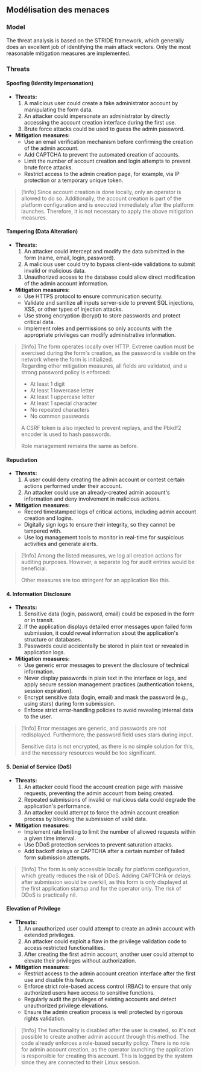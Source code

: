 ## Modélisation des menaces
### Model

The threat analysis is based on the STRIDE framework, which generally does an excellent job of identifying the main attack vectors. Only the most reasonable mitigation measures are implemented.

### Threats

#### **Spoofing (Identity Impersonation)**

- **Threats:**
    1. A malicious user could create a fake administrator account by manipulating the form data.
    2. An attacker could impersonate an administrator by directly accessing the account creation interface during the first use.
    3. Brute force attacks could be used to guess the admin password.
- **Mitigation measures:**
    - Use an email verification mechanism before confirming the creation of the admin account.
    - Add CAPTCHA to prevent the automated creation of accounts.
    - Limit the number of account creation and login attempts to prevent brute force attacks.
    - Restrict access to the admin creation page, for example, via IP protection or a temporary unique token.

> [!info] 
> Since account creation is done locally, only an operator is allowed to do so. Additionally, the account creation is part of the platform configuration and is executed immediately after the platform launches. Therefore, it is not necessary to apply the above mitigation measures.

#### **Tampering (Data Alteration)**

- **Threats:**
    1. An attacker could intercept and modify the data submitted in the form (name, email, login, password).
    2. A malicious user could try to bypass client-side validations to submit invalid or malicious data.
    3. Unauthorized access to the database could allow direct modification of the admin account information.
- **Mitigation measures:**
    - Use HTTPS protocol to ensure communication security.
    - Validate and sanitize all inputs server-side to prevent SQL injections, XSS, or other types of injection attacks.
    - Use strong encryption (bcrypt) to store passwords and protect critical data.
    - Implement roles and permissions so only accounts with the appropriate privileges can modify administrative information.

> [!info] 
> The form operates locally over HTTP. Extreme caution must be exercised during the form's creation, as the password is visible on the network where the form is initialized.  
> Regarding other mitigation measures, all fields are validated, and a strong password policy is enforced:
> 
> - At least 1 digit
> - At least 1 lowercase letter
> - At least 1 uppercase letter
> - At least 1 special character
> - No repeated characters
> - No common passwords
> 
> A CSRF token is also injected to prevent replays, and the Pbkdf2 encoder is used to hash passwords.
> 
> Role management remains the same as before.


#### **Repudiation**

- **Threats:**
    1. A user could deny creating the admin account or contest certain actions performed under their account.
    2. An attacker could use an already-created admin account's information and deny involvement in malicious actions.
- **Mitigation measures:**
    - Record timestamped logs of critical actions, including admin account creation and logins.
    - Digitally sign logs to ensure their integrity, so they cannot be tampered with.
    - Use log management tools to monitor in real-time for suspicious activities and generate alerts.

> [!info] 
> Among the listed measures, we log all creation actions for auditing purposes. However, a separate log for audit entries would be beneficial.
> 
> Other measures are too stringent for an application like this.

#### 4. **Information Disclosure**

- **Threats:**
    1. Sensitive data (login, password, email) could be exposed in the form or in transit.
    2. If the application displays detailed error messages upon failed form submission, it could reveal information about the application's structure or databases.
    3. Passwords could accidentally be stored in plain text or revealed in application logs.
- **Mitigation measures:**
    - Use generic error messages to prevent the disclosure of technical information.
    - Never display passwords in plain text in the interface or logs, and apply secure session management practices (authentication tokens, session expiration).
    - Encrypt sensitive data (login, email) and mask the password (e.g., using stars) during form submission.
    - Enforce strict error-handling policies to avoid revealing internal data to the user.

> [!info] 
> Error messages are generic, and passwords are not redisplayed. Furthermore, the password field uses stars during input.
> 
> Sensitive data is not encrypted, as there is no simple solution for this, and the necessary resources would be too significant.

#### 5. **Denial of Service (DoS)**

- **Threats:**
    1. An attacker could flood the account creation page with massive requests, preventing the admin account from being created.
    2. Repeated submissions of invalid or malicious data could degrade the application's performance.
    3. An attacker could attempt to force the admin account creation process by blocking the submission of valid data.
- **Mitigation measures:**
    - Implement rate limiting to limit the number of allowed requests within a given time interval.
    - Use DDoS protection services to prevent saturation attacks.
    - Add backoff delays or CAPTCHA after a certain number of failed form submission attempts.

> [!info] 
> The form is only accessible locally for platform configuration, which greatly reduces the risk of DDoS. Adding CAPTCHA or delays after submission would be overkill, as this form is only displayed at the first application startup and for the operator only. The risk of DDoS is practically nil.
#### **Elevation of Privilege**

- **Threats:**
    1. An unauthorized user could attempt to create an admin account with extended privileges.
    2. An attacker could exploit a flaw in the privilege validation code to access restricted functionalities.
    3. After creating the first admin account, another user could attempt to elevate their privileges without authorization.
- **Mitigation measures:**
    - Restrict access to the admin account creation interface after the first use and disable this feature.
    - Enforce strict role-based access control (RBAC) to ensure that only authorized users have access to sensitive functions.
    - Regularly audit the privileges of existing accounts and detect unauthorized privilege elevations.
    - Ensure the admin creation process is well protected by rigorous rights validation.

> [!info] 
> The functionality is disabled after the user is created, so it's not possible to create another admin account through this method. The code already enforces a role-based security policy. There is no role for admin account creation, as the operator launching the application is responsible for creating this account. This is logged by the system since they are connected to their Linux session.